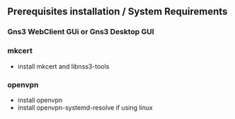 ## Prerequisites installation / System Requirements

### Gns3 WebClient GUi or Gns3 Desktop GUI

### mkcert

- install mkcert and libnss3-tools

### openvpn

- install openvpn
- install openvpn-systemd-resolve if using linux
